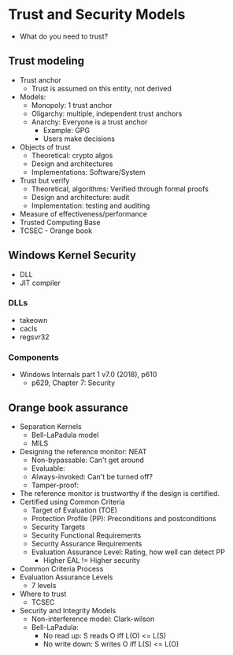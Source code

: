 # Trust and Security Models

- What do you need to trust?

## Trust modeling

- Trust anchor
    - Trust is assumed on this entity, not derived
- Models:
    - Monopoly: 1 trust anchor
    - Oligarchy: multiple, independent trust anchors
    - Anarchy: Everyone is a trust anchor
        - Example: GPG
        - Users make decisions
- Objects of trust
    - Theoretical: crypto algos
    - Design and architectures
    - Implementations: Software/System
- Trust but verify
    - Theoretical, algorithms: Verified through formal proofs
    - Design and architecture: audit
    - Implementation: testing and auditing
- Measure of effectiveness/performance
- Trusted Computing Base
- TCSEC - Orange book

## Windows Kernel Security

- DLL
- JIT compiler

### DLLs

- takeown
- cacls
- regsvr32

### Components

- Windows Internals part 1 v7.0 (2018), p610
    - p629, Chapter 7: Security

## Orange book assurance

- Separation Kernels
    - Bell-LaPadula model
    - MILS
- Designing the reference monitor: NEAT
    - Non-bypassable: Can't get around
    - Evaluable: 
    - Always-invoked: Can't be turned off?
    - Tamper-proof: 
- The reference monitor is trustworthy if the design is certified.
- Certified using Common Criteria
    - Target of Evaluation (TOE)
    - Protection Profile (PP): Preconditions and postconditions
    - Security Targets
    - Security Functional Requirements
    - Security Assurance Requirements
    - Evaluation Assurance Level: Rating, how well can detect PP
        - Higher EAL != Higher security
- Common Criteria Process
- Evaluation Assurance Levels
    - 7 levels
- Where to trust
    - TCSEC
- Security and Integrity Models
    - Non-interference model: Clark-wilson
    - Bell-LaPadula:
        - No read up: S reads O iff L(O) <= L(S)
        - No write down: S writes O iff L(S) <= L(O)